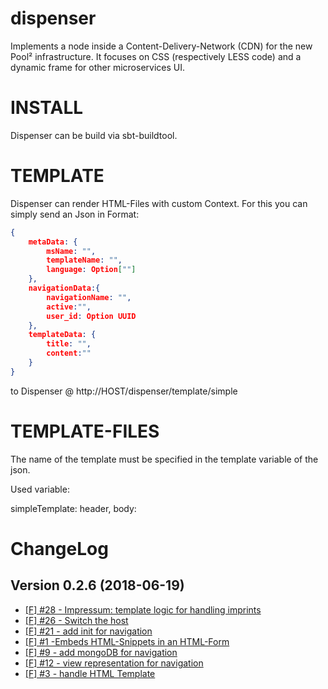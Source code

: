 # dispenser
Implements a node inside a Content-Delivery-Network (CDN) for the new Pool² infrastructure. It focuses on CSS (respectively LESS code) and a dynamic frame for other microservices UI.


INSTALL
=======

Dispenser can be build via sbt-buildtool.



TEMPLATE
========

Dispenser can render HTML-Files with custom Context. For this you can simply send an Json in Format:
```json
{
	metaData: {
		msName: "",
		templateName: "",
		language: Option[""]
	},
	navigationData:{
		navigationName: "",
		active:"",
		user_id: Option UUID
	},
	templateData: {
		title: "",
		content:""
	}
}
```


to Dispenser @ http://HOST/dispenser/template/simple

  
TEMPLATE-FILES
==============

The name of the template must be specified in the template variable of the json.

Used variable:

simpleTemplate: header, body:


ChangeLog
=========

## Version 0.2.6 (2018-06-19)
* [[F] #28 - Impressum: template logic for handling imprints](https://github.com/Viva-con-Agua/dispenser/issues/28)
* [[F] #26 - Switch the host](https://github.com/Viva-con-Agua/dispenser/issues/26) 
* [[F] #21 - add init for navigation](https://github.com/Viva-con-Agua/dispenser/issues/23) 
* [[F] #1 -Embeds HTML-Snippets in an HTML-Form](https://github.com/Viva-con-Agua/dispenser/issues/1)
* [[F] #9 -  add mongoDB for navigation](https://github.com/Viva-con-Agua/dispenser/issues/9)
* [[F] #12 - view representation for navigation](https://github.com/Viva-con-Agua/dispenser/issues/12)
* [[F] #3 - handle HTML Template](https://github.com/Viva-con-Agua/dispenser/issues/3)
